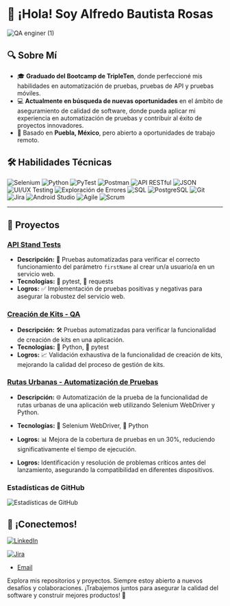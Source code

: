 # 👋 ¡Hola! Soy Alfredo Bautista Rosas

![QA enginer (1)](https://github.com/user-attachments/assets/16167994-9e42-4404-9500-df181ca16e2a)


## 🔍 Sobre Mí

- 🎓 **Graduado del Bootcamp de TripleTen**, donde perfeccioné mis habilidades en automatización de pruebas, pruebas de API y pruebas móviles.
- 💻 **Actualmente en búsqueda de nuevas oportunidades** en el ámbito de aseguramiento de calidad de software, donde pueda aplicar mi experiencia en automatización de pruebas y contribuir al éxito de proyectos innovadores.
- 📍 Basado en **Puebla, México**, pero abierto a oportunidades de trabajo remoto.

## 🛠️ Habilidades Técnicas

![Selenium](https://img.shields.io/badge/Selenium-43B02A?style=for-the-badge&logo=selenium&logoColor=white)
![Python](https://img.shields.io/badge/Python-3776AB?style=for-the-badge&logo=python&logoColor=white)
![PyTest](https://img.shields.io/badge/PyTest-0A9EDC?style=for-the-badge&logo=pytest&logoColor=white)
![Postman](https://img.shields.io/badge/Postman-FF6C37?style=for-the-badge&logo=postman&logoColor=white)
![API RESTful](https://img.shields.io/badge/API_RESTful-02569B?style=for-the-badge&logo=api&logoColor=white)
![JSON](https://img.shields.io/badge/JSON-000000?style=for-the-badge&logo=json&logoColor=white)
![UI/UX Testing](https://img.shields.io/badge/UI/UX_Testing-0078D4?style=for-the-badge&logo=testing&logoColor=white)
![Exploración de Errores](https://img.shields.io/badge/Error_Exploration-FF5733?style=for-the-badge&logo=bug&logoColor=white)
![SQL](https://img.shields.io/badge/SQL-4479A1?style=for-the-badge&logo=postgresql&logoColor=white)
![PostgreSQL](https://img.shields.io/badge/PostgreSQL-336791?style=for-the-badge&logo=postgresql&logoColor=white)
![Git](https://img.shields.io/badge/Git-F05032?style=for-the-badge&logo=git&logoColor=white)
![Jira](https://img.shields.io/badge/Jira-0052CC?style=for-the-badge&logo=jira&logoColor=white)
![Android Studio](https://img.shields.io/badge/Android_Studio-3DDC84?style=for-the-badge&logo=android-studio&logoColor=white)
![Agile](https://img.shields.io/badge/Agile-2496ED?style=for-the-badge&logo=agile&logoColor=white)
![Scrum](https://img.shields.io/badge/Scrum-6DB33F?style=for-the-badge&logo=scrum&logoColor=white)


---

## 🚀 **Proyectos**

### [API Stand Tests](https://github.com/AlfredoBauRos/api_stand_tests)
- **Descripción:** 🧪 Pruebas automatizadas para verificar el correcto funcionamiento del parámetro `firstName` al crear un/a usuario/a en un servicio web.
- **Tecnologías:** 🐍 pytest, 🔗 requests
- **Logros:** ✅ Implementación de pruebas positivas y negativas para asegurar la robustez del servicio web.

### [Creación de Kits - QA](https://github.com/AlfredoBauRos/qa-project-Urban-Grocers-app-es)
- **Descripción:** 🛠️ Pruebas automatizadas para verificar la funcionalidad de creación de kits en una aplicación.
- **Tecnologías:** 🐍 Python, 🧪 pytest
- **Logros:** 📈 Validación exhaustiva de la funcionalidad de creación de kits, mejorando la calidad del proceso de gestión de kits.

### [Rutas Urbanas - Automatización de Pruebas](https://github.com/AlfredoBauRos/qa-project-Urban-Routes-es)
- **Descripción:** 🌐 Automatización de la prueba de la funcionalidad de rutas urbanas de una aplicación web utilizando Selenium WebDriver y Python.
- **Tecnologías:** 🧪 Selenium WebDriver, 🐍 Python
- **Logros:** 📊 Mejora de la cobertura de pruebas en un 30%, reduciendo significativamente el tiempo de ejecución.



- **Logros:** Identificación y resolución de problemas críticos antes del lanzamiento, asegurando la compatibilidad en diferentes dispositivos.


### Estadísticas de GitHub
![Estadísticas de GitHub](https://github-readme-stats.vercel.app/api?username=AlfredoBauRos&show_icons=true&theme=radical)


## 💬 ¡Conectemos!

[![LinkedIn](https://img.shields.io/badge/LinkedIn-0077B5?style=for-the-badge&logo=linkedin&logoColor=white)](https://www.linkedin.com/in/alfredo-bautista-8381b5124)

[![Jira](https://img.shields.io/badge/Jira-0052CC?style=for-the-badge&logo=jira&logoColor=white)](https://freddoelrosh.atlassian.net/jira/people/712020:018da3f3-91fc-4313-ade8-40aebd315c94)

- [Email](mailto:freddo.el.rosh@gmail.com)


Explora mis repositorios y proyectos. Siempre estoy abierto a nuevos desafíos y colaboraciones. ¡Trabajemos juntos para asegurar la calidad del software y construir mejores productos! 🌟
